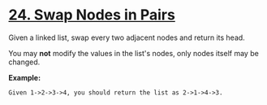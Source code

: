 # [24. Swap Nodes in Pairs](https://leetcode.com/problems/swap-nodes-in-pairs/)

Given a linked list, swap every two adjacent nodes and return its head.

You may **not** modify the values in the list's nodes, only nodes itself may be changed.

**Example:**

    Given 1->2->3->4, you should return the list as 2->1->4->3.
